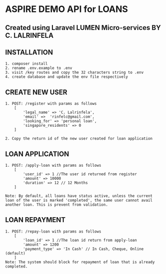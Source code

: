 # ASPIRE DEMO API for LOANS 
## Created using Laravel LUMEN Micro-services BY C. LALRINFELA

## INSTALLATION
    1. composer install
    2. rename .env.example to .env
    3. visit /key routes and copy the 32 characters string to .env
    4. create database and update the env file respectively


## CREATE NEW USER
    1. POST: /register with params as follows
        [
            'legal_name' => 'C. Lalrinfela',
            'email' =>  'rinfelc@gmail.com',
            'looking_for' => 'personal loan',
            'singapore_residents' => 0
        ]

    2. Copy the return id of the new user created for loan application


## LOAN APPLICATION
    1. POST: /apply-loan with params as follows
        [
            'user_id' => 1 //The user id returned from register
            'amount' => 10000
            'duration' => 12 // 12 Months
        ]

    Note: By default, all loans have status active, unless the current loan of the user is marked 'completed', the same user cannot avail another loan. This is prevent from validation.


## LOAN REPAYMENT
    1. POST: /repay-loan with params as follows
        [
            'loan_id' => 1 //The loan id return from apply-loan
            'amount' => 1200
            'payment_type' => 'In Cash' // In Cash, Cheque, Online (default)
        ]
    Note: The system should block for repayment of loan that is already completed.